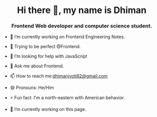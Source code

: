 <h1 align="center"> Hi there 👋, my name is Dhiman</h1>
<h3 align="center"> Frontend Web developer and computer science student.</h3>


- 🔭 I’m currently working on Frontend Engineering Notes.
- 🌱 Trying to be perfect @Frontend.
- 🤔 I’m looking for help with JavaScript
- 💬 Ask me about Frontend.
- 📫 How to reach me:dhimanjyoti62@gmail.com
- 😄 Pronouns: He/Him
- ⚡ Fun fact: I'm a north-eastern with American behavior.

- 🔭 I’m currently working on this page. 



